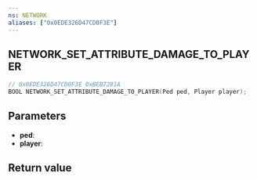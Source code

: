 ```yaml
---
ns: NETWORK
aliases: ["0x0EDE326D47CD0F3E"]
---
```

## NETWORK_SET_ATTRIBUTE_DAMAGE_TO_PLAYER

```c
// 0x0EDE326D47CD0F3E 0xBEB7281A
BOOL NETWORK_SET_ATTRIBUTE_DAMAGE_TO_PLAYER(Ped ped, Player player);
```


## Parameters
* **ped**: 
* **player**: 

## Return value
